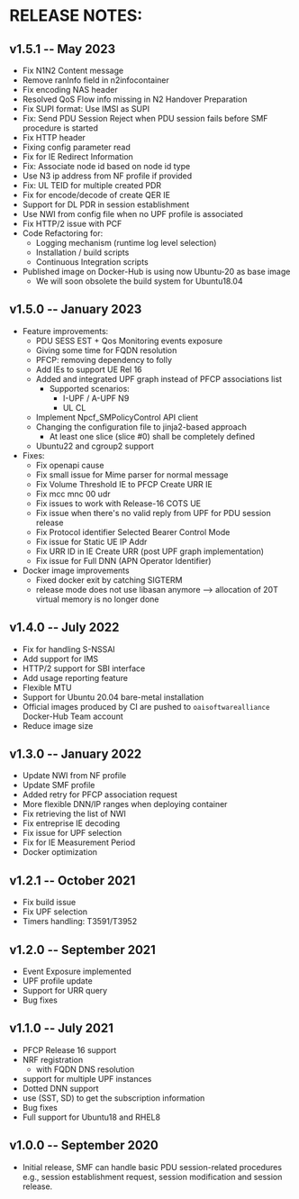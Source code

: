 # RELEASE NOTES: #

## v1.5.1 -- May 2023 ##

* Fix N1N2 Content message
* Remove ranInfo field in n2infocontainer
* Fix encoding NAS header
* Resolved QoS Flow info missing in N2 Handover Preparation
* Fix SUPI format: Use IMSI as SUPI
* Fix: Send PDU Session Reject when PDU session fails before SMF procedure is started
* Fix HTTP header
* Fixing config parameter read
* Fix for IE Redirect Information
* Fix: Associate node id based on node id type
* Use N3 ip address from NF profile if provided
* Fix: UL TEID for multiple created PDR
* Fix for encode/decode of create QER IE
* Support for DL PDR in session establishment
* Use NWI from config file when no UPF profile is associated
* Fix HTTP/2 issue with PCF
* Code Refactoring for:
  * Logging mechanism (runtime log level selection)
  * Installation / build scripts
  * Continuous Integration scripts
* Published image on Docker-Hub is using now Ubuntu-20 as base image
  * We will soon obsolete the build system for Ubuntu18.04

## v1.5.0 -- January 2023 ##

* Feature improvements:
  * PDU SESS EST + Qos Monitoring events exposure
  * Giving some time for FQDN resolution
  * PFCP: removing dependency to folly
  * Add IEs to support UE Rel 16
  * Added and integrated UPF graph instead of PFCP associations list
    * Supported scenarios:
      - I-UPF / A-UPF N9
      - UL CL
  * Implement Npcf_SMPolicyControl API client
  * Changing the configuration file to jinja2-based approach
    * At least one slice (slice #0) shall be completely defined
  * Ubuntu22 and cgroup2 support
* Fixes:
  * Fix openapi cause
  * Fix small issue for Mime parser for normal message
  * Fix Volume Threshold IE to PFCP Create URR IE
  * Fix mcc mnc 00 udr
  * Fix issues to work with Release-16 COTS UE
  * Fix issue when there's no valid reply from UPF for PDU session release
  * Fix Protocol identifier Selected Bearer Control Mode
  * Fix issue for Static UE IP Addr
  * Fix URR ID in IE Create URR (post UPF graph implementation)
  * Fix issue for Full DNN (APN Operator Identifier)
* Docker image improvements
  * Fixed docker exit by catching SIGTERM
  * release mode does not use libasan anymore --> allocation of 20T virtual memory is no longer done

## v1.4.0 -- July 2022 ##

* Fix for handling S-NSSAI 
* Add support for IMS
* HTTP/2 support for SBI interface
* Add usage reporting feature
* Flexible MTU
* Support for Ubuntu 20.04 bare-metal installation
* Official images produced by CI are pushed to `oaisoftwarealliance` Docker-Hub Team account
* Reduce image size


## v1.3.0 -- January 2022 ##

* Update NWI from NF profile
* Update SMF profile
* Added retry for PFCP association request
* More flexible DNN/IP ranges when deploying container
* Fix retrieving the list of NWI
* Fix entreprise IE decoding
* Fix issue for UPF selection
* Fix for IE Measurement Period
* Docker optimization

## v1.2.1 -- October 2021 ##

* Fix build issue
* Fix UPF selection
* Timers handling: T3591/T3952

## v1.2.0 -- September 2021 ##

* Event Exposure implemented
* UPF profile update
* Support for URR query
* Bug fixes

## v1.1.0 -- July 2021 ##

* PFCP Release 16 support
* NRF registration
  - with FQDN DNS resolution
* support for multiple UPF instances
* Dotted DNN support
* use (SST, SD) to get the subscription information
* Bug fixes
* Full support for Ubuntu18 and RHEL8

## v1.0.0 -- September 2020 ##

* Initial release, SMF can handle basic PDU session-related procedures e.g., session establishment request, session modification and session release.

